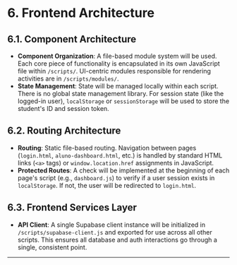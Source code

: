 # 6. Frontend Architecture

## 6.1. Component Architecture
- **Component Organization**: A file-based module system will be used. Each core piece of functionality is encapsulated in its own JavaScript file within `/scripts/`. UI-centric modules responsible for rendering activities are in `/scripts/modules/`.
- **State Management**: State will be managed locally within each script. There is no global state management library. For session state (like the logged-in user), `localStorage` or `sessionStorage` will be used to store the student's ID and session token.

## 6.2. Routing Architecture
- **Routing**: Static file-based routing. Navigation between pages (`login.html`, `aluno-dashboard.html`, etc.) is handled by standard HTML links (`<a>` tags) or `window.location.href` assignments in JavaScript.
- **Protected Routes**: A check will be implemented at the beginning of each page's script (e.g., `dashboard.js`) to verify if a user session exists in `localStorage`. If not, the user will be redirected to `login.html`.

## 6.3. Frontend Services Layer
- **API Client**: A single Supabase client instance will be initialized in `/scripts/supabase-client.js` and exported for use across all other scripts. This ensures all database and auth interactions go through a single, consistent point.

---
